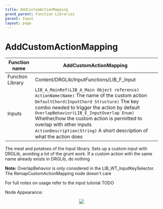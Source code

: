 ```yaml
---
title: AddCustomActionMapping
grand_parent: Function Libraries
parent: Input
layout: page
---
```


# AddCustomActionMapping

| Function name | AddCustomActionMapping |
| --- | --- |
| Function Library | Content/DRGLib/InputFunctions/LIB_F_Input |
| Inputs | `LIB_A_MainRef(LIB_A_Main Object reference)`<br/>`ActionName(Name)` The name of the custom action<br/>`DefaultChord(InputChord Structure)` The key combo needed to trigger the action by default<br/>`OverlapBehavior(LIB_E_InputOverlap Enum)` Whether/how the custom action is permitted to overlap with other inputs<br/>`ActionDescription(String)` A short description of what the action does |

The meat and potatoes of the Input library. Sets up a custom input with DRGLib, avoiding a lot of the grunt work. If a custom action with the same name already exists in DRGLib, do nothing

**Note:** OverlapBehavior is only considered in the LIB_WT_InputKeySelector. The RemapCustomActionMapping node doesn't care

For full notes on usage refer to the input tutorial TODO

Node Appearance: 
<p align="center">
<img src="https://github.com/SamsDRGMods/WikiMedia/blob/main/DRGLib/FullDocs/FunctionLibs/Input/AddCustomActionMappingImage.png?raw=true">
</p>
